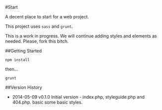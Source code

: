 #Start

A decent place to start for a web project.

This project uses `sass` and `grunt`. 

This is a work in progress. We will continue adding styles and elements as needed. Please, fork this bitch.

##Getting Started

```
npm install
```

then...

```
grunt
```

##Version History

* 2014-05-09 v0.1.0 Initial version - index.php, styleguide.php and 404.php. basic some basic styles. 